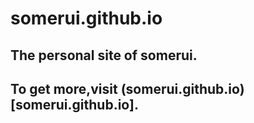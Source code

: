 # somerui.github.io
## The personal site of somerui.
## To get more,visit (somerui.github.io)[somerui.github.io].